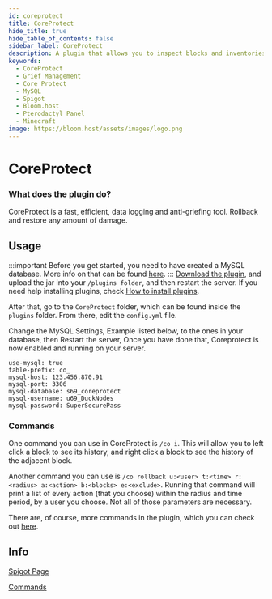 ```yaml
---
id: coreprotect
title: CoreProtect
hide_title: true
hide_table_of_contents: false
sidebar_label: CoreProtect
description: A plugin that allows you to inspect blocks and inventories, as well as roll them back.
keywords:
  - CoreProtect
  - Grief Management
  - Core Protect
  - MySQL
  - Spigot
  - Bloom.host
  - Pterodactyl Panel
  - Minecraft
image: https://bloom.host/assets/images/logo.png
---
```

# CoreProtect

### What does the plugin do?

CoreProtect is a fast, efficient, data logging and anti-griefing tool. Rollback and restore any amount of damage.


## Usage


:::important
Before you get started, you need to have created a MySQL database. More info on that can be found [here](https://docs.bloom.host/databases).
:::
[Download the plugin](https://www.spigotmc.org/resources/coreprotect.8631/), and upload the jar into your `/plugins folder`, and then restart the server. If you need help installing plugins, check [How to install plugins](https://docs.bloom.host/bukkit-plugins).

 After that, go to the `CoreProtect` folder, which can be found inside the `plugins` folder. From there, edit the `config.yml` file.

Change the MySQL Settings, Example listed below, to the ones in your database, then Restart the server, Once you have done that, Coreprotect is now enabled and running on your server.  

``` YML
use-mysql: true
table-prefix: co_
mysql-host: 123.456.870.91
mysql-port: 3306
mysql-database: s69_coreprotect
mysql-username: u69_DuckNodes
mysql-password: SuperSecurePass
```

### Commands

One command you can use in CoreProtect is `/co i`. This will allow you to left click a block to see its history, and right click a block to see the history of the adjacent block.  

Another command you can use is `/co rollback u:<user> t:<time> r:<radius> a:<action> b:<blocks> e:<exclude>`. Running that command will print a list of every action (that you choose) within the radius and time period, by a user you choose. Not all of those parameters are necessary.  

There are, of course, more commands in the plugin, which you can check out [here](https://www.minerealm.com/community/viewtopic.php?f=32&t=6781).  

## Info

[Spigot Page](https://www.spigotmc.org/resources/coreprotect.8631/)  

[Commands](https://www.minerealm.com/community/viewtopic.php?f=32&t=6781)

